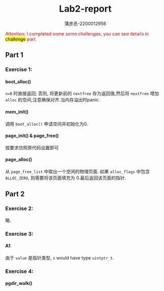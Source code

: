 <center>

# Lab2-report

蒲彦丞-2200012956

</center>

<font color=red> 
Attention: I completed some some challenges, you can see details in <mark>challenge</mark> part. 
</font>

## Part 1

### Exercise 1:

#### boot_alloc()
`n=0` 时直接返回; 否则, 将更新前的 `nextfree` 存为返回值,然后将 `nextfree` 增加 `alloc` 的空间,注意确保对齐.当内存溢出时panic. 

#### mem_init()
调用 `boot_alloc()` 申请空间并初始化为0.

#### page_init() & page_free()
按要求仿照原代码设置即可

#### page_alloc()
从 `page_free_list` 中取出一个空闲的物理页面. 如果 `alloc_flags` 中包含 `ALLOC_ZERO`, 则需要将该页面填充为 0.最后返回该页面的指针.

## Part 2

### Exercise 2:
略.

### Exercise 3:

#### A1
由于 `value` 是指针类型,  `x` would have type `uintptr_t`.

### Exercise 4:

#### pgdir_walk()


